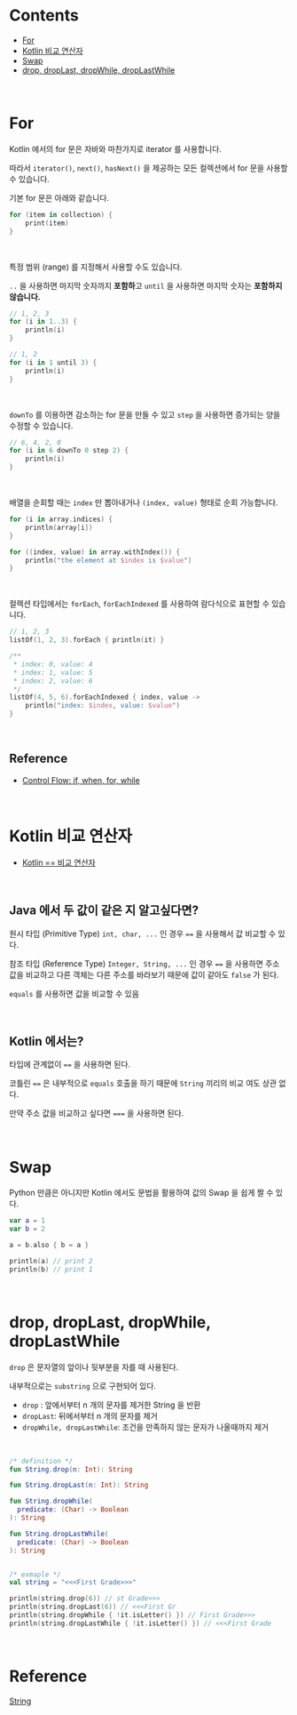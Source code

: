 # Contents

- [For](#for)
- [Kotlin 비교 연산자](#kotlin-비교-연산자)
- [Swap](#swap)
- [drop, dropLast, dropWhile, dropLastWhile](#drop-dropLast-dropWhile-dropLastWhile)

<br>

# For

Kotlin 에서의 for 문은 자바와 마찬가지로 iterator 를 사용합니다.

따라서 `iterator()`, `next()`, `hasNext()` 을 제공하는 모든 컬렉션에서 for 문을 사용할 수 있습니다.

기본 for 문은 아래와 같습니다.

```kotlin
for (item in collection) {
    print(item)
}
```

<br>

특정 범위 (range) 를 지정해서 사용할 수도 있습니다.

`..` 을 사용하면 마지막 숫자까지 **포함하**고 `until` 을 사용하면 마지막 숫자는 **포함하지 않습니다.**

```kotlin
// 1, 2, 3
for (i in 1..3) {
    println(i)
}

// 1, 2
for (i in 1 until 3) {
    println(i)
}
```

<br>

`downTo` 를 이용하면 감소하는 for 문을 만들 수 있고 `step` 을 사용하면 증가되는 양을 수정할 수 있습니다.

```kotlin
// 6, 4, 2, 0
for (i in 6 downTo 0 step 2) {
    println(i)
}
```

<br>

배열을 순회할 때는 `index` 만 뽑아내거나 `(index, value)` 형태로 순회 가능합니다.

```kotlin
for (i in array.indices) {
    println(array[i])
}
```

```kotlin
for ((index, value) in array.withIndex()) {
    println("the element at $index is $value")
}
```

<br>

컬렉션 타입에서는 `forEach`, `forEachIndexed` 를 사용하여 람다식으로 표현할 수 있습니다.

```kotlin
// 1, 2, 3
listOf(1, 2, 3).forEach { println(it) }

/**
 * index: 0, value: 4
 * index: 1, value: 5
 * index: 2, value: 6
 */
listOf(4, 5, 6).forEachIndexed { index, value -> 
    println("index: $index, value: $value")
}
```

<br>

## Reference

- [Control Flow: if, when, for, while](https://kotlinlang.org/docs/reference/control-flow.html#control-flow-if-when-for-while)

<br>

# Kotlin 비교 연산자

- [Kotlin == 비교 연산자](#kotlin--비교-연산자)

<br>

## Java 에서 두 값이 같은 지 알고싶다면?

원시 타입 (Primitive Type) `int, char, ...` 인 경우 `==` 을 사용해서 값 비교할 수 있다.

참조 타입 (Reference Type) `Integer, String, ...` 인 경우 `==` 을 사용하면 주소 값을 비교하고 다른 객체는 다른 주소를 바라보기 때문에 값이 같아도 `false` 가 된다.

`equals` 를 사용하면 값을 비교할 수 있음

<br>

## Kotlin 에서는?

타입에 관계없이 `==` 을 사용하면 된다.

코틀린 `==` 은 내부적으로 `equals` 호출을 하기 때문에 `String` 끼리의 비교 여도 상관 없다.

만약 주소 값을 비교하고 싶다면 `===` 을 사용하면 된다.

<br>

# Swap

Python 만큼은 아니지만 Kotlin 에서도 문법을 활용하여 값의 Swap 을 쉽게 짤 수 있다.

```kotlin
var a = 1
var b = 2

a = b.also { b = a }

println(a) // print 2
println(b) // print 1
```

<br>

# drop, dropLast, dropWhile, dropLastWhile

`drop` 은 문자열의 앞이나 뒷부분을 자를 때 사용된다.

내부적으로는 `substring` 으로 구현되어 있다.


- `drop` : 앞에서부터 n 개의 문자를 제거한 String 을 반환
- `dropLast`:  뒤에서부터 n 개의 문자를 제거
- `dropWhile, dropLastWhile`: 조건을 만족하지 않는 문자가 나올때까지 제거

<br>

```kotlin
/* definition */
fun String.drop(n: Int): String

fun String.dropLast(n: Int): String

fun String.dropWhile(
  predicate: (Char) -> Boolean
): String

fun String.dropLastWhile(
  predicate: (Char) -> Boolean
): String


/* exmaple */
val string = "<<<First Grade>>>"

println(string.drop(6)) // st Grade>>>
println(string.dropLast(6)) // <<<First Gr
println(string.dropWhile { !it.isLetter() }) // First Grade>>>
println(string.dropLastWhile { !it.isLetter() }) // <<<First Grade
```

<br>

# Reference

[String](https://kotlinlang.org/api/latest/jvm/stdlib/kotlin/-string/)
